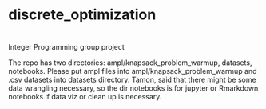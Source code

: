 # discrete_optimization
#
Integer Programming group project

The repo has two directories: ampl/knapsack_problem_warmup, datasets, notebooks.
Please put ampl files into  ampl/knapsack_problem_warmup and .csv datasets into datasets directory.
Tamon, said that there might be some data wrangling necessary, so the dir notebooks is for jupyter or Rmarkdown notebooks if data viz or clean up is necessary.
